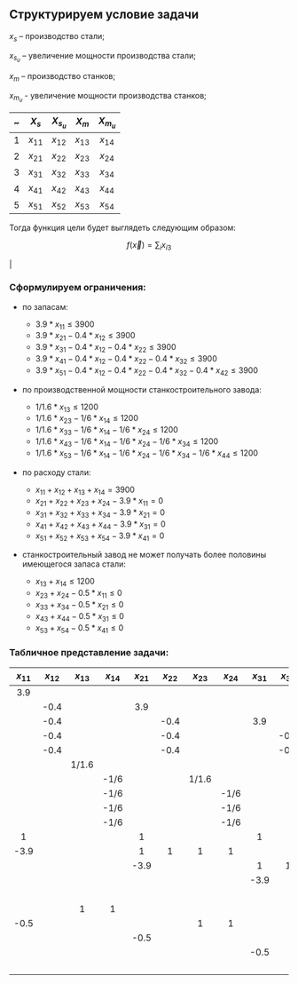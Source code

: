 ## Структурируем условие задачи

$x_s$ – производство стали;

$x_{s_u}$ – увеличение мощности производства стали;

$x_m$ – производство станков;

$x_{m_{u}}$ - увеличение мощности производства станков;


|   ~   |  $X_s$   | $X_{s_u}$ |  $X_m$   | $X_{m_{u}}$ |
| :---: | :------: | :-------: | :------: | :---------: |
|   1   | $x_{11}$ | $x_{12}$  | $x_{13}$ |  $x_{14}$   |
|   2   | $x_{21}$ | $x_{22}$  | $x_{23}$ |  $x_{24}$   |
|   3   | $x_{31}$ | $x_{32}$  | $x_{33}$ |  $x_{34}$   |
|   4   | $x_{41}$ | $x_{42}$  | $x_{43}$ |  $x_{44}$   |
|   5   | $x_{51}$ | $x_{52}$  | $x_{53}$ |  $x_{54}$   |


Тогда функция цели будет выглядеть следующим образом:

$$
    f(\vec{x}) = \sum_i x_{i3}
$$

<!-- Переименуем переменные так, как они будут использоваться при решении задачи:

|   ~   |  $X_s$   | $X_{s_u}$ |  $X_m$   | $X_{m_{u}}$ |
| :---: | :------: | :-------: | :------: | :---------: |
|   1   | $x_{0}$  |  $x_{1}$  | $x_{2}$  |   $x_{3}$   |
|   2   | $x_{4}$  |  $x_{5}$  | $x_{6}$  |   $x_{7}$   |
|   3   | $x_{8}$  |  $x_{9}$  | $x_{10}$ |  $x_{11}$   |
|   4   | $x_{12}$ | $x_{13}$  | $x_{14}$ |  $x_{15}$   |
|   5   | $x_{16}$ | $x_{17}$  | $x_{18}$ |  $x_{19}$   | --> |

### Сформулируем ограничения:

* по запасам:

  * $3.9*x_{11}                                                     \leq 3900$
  * $3.9*x_{21} - 0.4*x_{12}                                        \leq 3900$
  * $3.9*x_{31} - 0.4*x_{12} - 0.4*x_{22}                           \leq 3900$
  * $3.9*x_{41} - 0.4*x_{12} - 0.4*x_{22} - 0.4*x_{32}              \leq 3900$
  * $3.9*x_{51} - 0.4*x_{12} - 0.4*x_{22} - 0.4*x_{32} - 0.4*x_{42} \leq 3900$

* по производственной мощности станкостроительного завода:

  * $1/1.6*x_{13}                                                       \leq 1200$
  * $1/1.6*x_{23} - 1/6*x_{14}                                          \leq 1200$
  * $1/1.6*x_{33} - 1/6*x_{14} - 1/6*x_{24}                             \leq 1200$
  * $1/1.6*x_{43} - 1/6*x_{14} - 1/6*x_{24} - 1/6*x_{34}                \leq 1200$
  * $1/1.6*x_{53} - 1/6*x_{14} - 1/6*x_{24} - 1/6*x_{34} - 1/6*x_{44}   \leq 1200$

* по расходу стали:

  * $x_{11} + x_{12} + x_{13} + x_{14}              = 3900$
  * $x_{21} + x_{22} + x_{23} + x_{24} - 3.9*x_{11} = 0$
  * $x_{31} + x_{32} + x_{33} + x_{34} - 3.9*x_{21} = 0$
  * $x_{41} + x_{42} + x_{43} + x_{44} - 3.9*x_{31} = 0$
  * $x_{51} + x_{52} + x_{53} + x_{54} - 3.9*x_{41} = 0$

* станкостроительный завод не может получать более половины имеющегося запаса стали:

  * $x_{13} + x_{14}                \leq 1200$
  * $x_{23} + x_{24} - 0.5*x_{11}   \leq 0$
  * $x_{33} + x_{34} - 0.5*x_{21}   \leq 0$
  * $x_{43} + x_{44} - 0.5*x_{31}   \leq 0$
  * $x_{53} + x_{54} - 0.5*x_{41}   \leq 0$

### Табличное представление задачи:

| $x_{11}$ | $x_{12}$ | $x_{13}$ | $x_{14}$ | $x_{21}$ | $x_{22}$ | $x_{23}$ | $x_{24}$ | $x_{31}$ | $x_{32}$ | $x_{33}$ | $x_{34}$ | $x_{41}$ | $x_{42}$ | $x_{43}$ | $x_{44}$ | $x_{51}$ | $x_{52}$ | $x_{53}$ | $x_{54}$ |  Знак  |   h   |
| :------: | :------: | :------: | :------: | :------: | :------: | :------: | :------: | :------: | :------: | :------: | :------: | :------: | :------: | :------: | :------: | :------: | :------: | :------: | :------: | :----: | :---: |
|   3.9    |          |          |          |          |          |          |          |          |          |          |          |          |          |          |          |          |          |          |          | $\leq$ | 3900  |
|          |   -0.4   |          |          |   3.9    |          |          |          |          |          |          |          |          |          |          |          |          |          |          |          | $\leq$ | 3900  |
|          |   -0.4   |          |          |          |   -0.4   |          |          |   3.9    |          |          |          |          |          |          |          |          |          |          |          | $\leq$ | 3900  |
|          |   -0.4   |          |          |          |   -0.4   |          |          |          |   -0.4   |          |          |   3.9    |          |          |          |          |          |          |          | $\leq$ | 3900  |
|          |   -0.4   |          |          |          |   -0.4   |          |          |          |   -0.4   |          |          |          |   -0.4   |          |          |   3.9    |          |          |          | $\leq$ | 3900  |
|          |          |  1/1.6   |          |          |          |          |          |          |          |          |          |          |          |          |          |          |          |          |          | $\leq$ | 1200  |
|          |          |          |   -1/6   |          |          |  1/1.6   |          |          |          |          |          |          |          |          |          |          |          |          |          | $\leq$ | 1200  |
|          |          |          |   -1/6   |          |          |          |   -1/6   |          |          |  1/1.6   |          |          |          |          |          |          |          |          |          | $\leq$ | 1200  |
|          |          |          |   -1/6   |          |          |          |   -1/6   |          |          |          |   -1/6   |          |          |  1/1.6   |          |          |          |          |          | $\leq$ | 1200  |
|          |          |          |   -1/6   |          |          |          |   -1/6   |          |          |          |   -1/6   |          |          |          |   -1/6   |          |          |  1/1.6   |          | $\leq$ | 1200  |
|    1     |          |          |          |    1     |          |          |          |    1     |          |          |          |    1     |          |          |          |    1     |          |          |          |   =    | 3900  |
|   -3.9   |          |          |          |    1     |    1     |    1     |    1     |          |          |          |          |          |          |          |          |          |          |          |          |   =    |   0   |
|          |          |          |          |   -3.9   |          |          |          |    1     |    1     |    1     |    1     |          |          |          |          |          |          |          |          |   =    |   0   |
|          |          |          |          |          |          |          |          |   -3.9   |          |          |          |    1     |    1     |    1     |    1     |          |          |          |          |   =    |   0   |
|          |          |          |          |          |          |          |          |          |          |          |          |   -3.9   |          |          |          |    1     |    1     |    1     |    1     |   =    |   0   |
|          |          |    1     |    1     |          |          |          |          |          |          |          |          |          |          |          |          |          |          |          |          | $\leq$ | 1200  |
|   -0.5   |          |          |          |          |          |    1     |    1     |          |          |          |          |          |          |          |          |          |          |          |          | $\leq$ |   0   |
|          |          |          |          |   -0.5   |          |          |          |          |          |    1     |    1     |          |          |          |          |          |          |          |          | $\leq$ |   0   |
|          |          |          |          |          |          |          |          |   -0.5   |          |          |          |          |          |    1     |    1     |          |          |          |          | $\leq$ |   0   |
|          |          |          |          |          |          |          |          |          |          |          |          |   -0.5   |          |          |          |          |          |    1     |    1     | $\leq$ |   0   |


